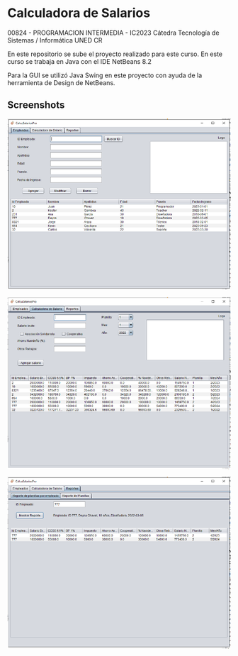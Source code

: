 # Calculadora de Salarios

00824 - PROGRAMACION INTERMEDIA - IC2023
Cátedra Tecnología de Sistemas / Informática UNED CR

En este repositorio se sube el proyecto realizado para este curso. En este curso se trabaja en Java con el IDE NetBeans 8.2

Para la GUI se utilizó Java Swing en este proyecto con ayuda de la herramienta de Design de NetBeans.




## Screenshots

![Ventana Empleados](screenshots/ventanaEmpleados.png)

![Ventana Calculadora de Salarios](screenshots/ventanaCalculadoraDeSalario.png)

![Ventana Reportes](screenshots/ventanaReporte.png)

